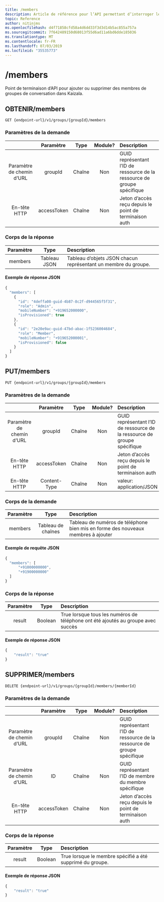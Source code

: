 ```yaml
---
title: /members
description: Article de référence pour l’API permettant d’interroger les données des membres du groupe
topic: Reference
author: nitinjms
ms.openlocfilehash: d4f71858cfd58a4d6dd33f3d3d14b5ac855a757a
ms.sourcegitcommit: 7f642489150d68013f55d6ad11a6bd6dde185036
ms.translationtype: MT
ms.contentlocale: fr-FR
ms.lasthandoff: 07/03/2019
ms.locfileid: "35535773"
---
```

# <a name="members"></a>/members
Point de terminaison d’API pour ajouter ou supprimer des membres de groupes de conversation dans Kaizala.

## <a name="get-members"></a>OBTENIR/members

    GET {endpoint-url}/v1/groups/{groupId}/members

### <a name="request-parameters"></a>Paramètres de la demande

|  | Paramètre | Type | Module? | Description |
| :---: | :---: | :---: | :---: | :--- |
| Paramètre de chemin d’URL | groupId | Chaîne | Non | GUID représentant l’ID de ressource de la ressource de groupe spécifique |
| En-tête HTTP | accessToken | Chaîne | Non | Jeton d’accès reçu depuis le point de terminaison auth |

### <a name="response-body"></a>Corps de la réponse

| Paramètre | Type | Description |
| :---: | :---: | :--- |
| members | Tableau JSON | Tableau d’objets JSON chacun représentant un membre du groupe. |

#### <a name="sample-json-response"></a>Exemple de réponse JSON

```javascript
{
  "members": [
    {
      "id": "4deffa08-guid-4b87-8c2f-d944565f5f31",
      "role": "Admin",
      "mobileNumber": "+919652000000",
      "isProvisioned": true
    },
    {
      "id": "2e20e9ac-guid-47bd-abac-1f5236004684",
      "role": "Member",
      "mobileNumber": "+919652000001",
      "isProvisioned": false
    }
  ]
}
```

## <a name="put-members"></a>PUT/members

    PUT {endpoint-url}/v1/groups/{groupId}/members

### <a name="request-parameters"></a>Paramètres de la demande

|  | Paramètre | Type | Module? | Description |
| :---: | :---: | :---: | :---: | :--- |
| Paramètre de chemin d’URL | groupId | Chaîne | Non | GUID représentant l’ID de ressource de la ressource de groupe spécifique |
| En-tête HTTP | accessToken | Chaîne | Non | Jeton d’accès reçu depuis le point de terminaison auth |
| En-tête HTTP | Content-Type | Chaîne | Non | valeur: application/JSON |

### <a name="request-body"></a>Corps de la demande

| Paramètre | Type | Description |
| :---: | :---: | :--- |
| members | Tableau de chaînes | Tableau de numéros de téléphone bien mis en forme des nouveaux membres à ajouter |

#### <a name="sample-json-request"></a>Exemple de requête JSON

```javascript
{
  "members": [
      "+91000000000",
      "+91900000000"
  ]
}
```

### <a name="response-body"></a>Corps de la réponse

| Paramètre | Type | Description |
| :---: | :---: | :--- |
| result | Boolean | True lorsque tous les numéros de téléphone ont été ajoutés au groupe avec succès |

#### <a name="sample-json-response"></a>Exemple de réponse JSON

```javascript
{
    "result": "true"
}
```

## <a name="delete-members"></a>SUPPRIMER/members

    DELETE {endpoint-url}/v1/groups/{groupId}/members/{memberId}

### <a name="request-parameters"></a>Paramètres de la demande

|  | Paramètre | Type | Module? | Description |
| :---: | :---: | :---: | :---: | :--- |
| Paramètre de chemin d’URL | groupId | Chaîne | Non | GUID représentant l’ID de ressource de la ressource de groupe spécifique |
| Paramètre de chemin d’URL | ID | Chaîne | Non | GUID représentant l’ID de membre du membre spécifique |
| En-tête HTTP | accessToken | Chaîne | Non | Jeton d’accès reçu depuis le point de terminaison auth |

### <a name="response-body"></a>Corps de la réponse

| Paramètre | Type | Description |
| :---: | :---: | :--- |
| result | Boolean | True lorsque le membre spécifié a été supprimé du groupe. |

#### <a name="sample-json-response"></a>Exemple de réponse JSON

```javascript
{
    "result": "true"
}
```
